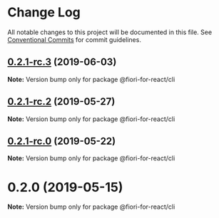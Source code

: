 # Change Log

All notable changes to this project will be documented in this file.
See [Conventional Commits](https://conventionalcommits.org) for commit guidelines.

## [0.2.1-rc.3](https://github.com/SAP/fiori-for-react/compare/v0.2.1-rc.2...v0.2.1-rc.3) (2019-06-03)

**Note:** Version bump only for package @fiori-for-react/cli





## [0.2.1-rc.2](https://github.com/SAP/fiori-for-react/compare/v0.2.1-rc.1...v0.2.1-rc.2) (2019-05-27)

**Note:** Version bump only for package @fiori-for-react/cli





## [0.2.1-rc.0](https://github.com/SAP/fiori-for-react/compare/v0.2.0...v0.2.1-rc.0) (2019-05-22)

**Note:** Version bump only for package @fiori-for-react/cli





# 0.2.0 (2019-05-15)

**Note:** Version bump only for package @fiori-for-react/cli
